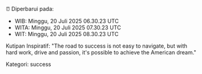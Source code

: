 ⏰ Diperbarui pada:
- WIB: Minggu, 20 Juli 2025 06.30.23 UTC
- WITA: Minggu, 20 Juli 2025 07.30.23 UTC
- WIT: Minggu, 20 Juli 2025 08.30.23 UTC

Kutipan Inspiratif:
"The road to success is not easy to navigate, but with hard work, drive and passion, it's possible to achieve the American dream."


Kategori: success

